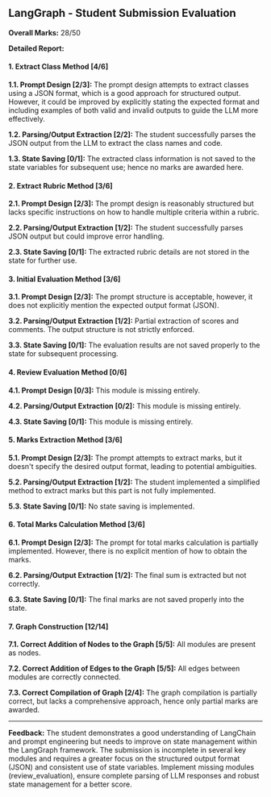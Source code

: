 ## LangGraph - Student Submission Evaluation

**Overall Marks:** 28/50

**Detailed Report:**

#### 1. Extract Class Method [4/6]
**1.1. Prompt Design [2/3]:** The prompt design attempts to extract classes using a JSON format, which is a good approach for structured output. However, it could be improved by explicitly stating the expected format and including examples of both valid and invalid outputs to guide the LLM more effectively.

**1.2. Parsing/Output Extraction [2/2]:** The student successfully parses the JSON output from the LLM to extract the class names and code.

**1.3. State Saving [0/1]:** The extracted class information is not saved to the state variables for subsequent use; hence no marks are awarded here.


#### 2. Extract Rubric Method [3/6]
**2.1. Prompt Design [2/3]:** The prompt design is reasonably structured but lacks specific instructions on how to handle multiple criteria within a rubric.

**2.2. Parsing/Output Extraction [1/2]:** The student successfully parses JSON output but could improve error handling.


**2.3. State Saving [0/1]:** The extracted rubric details are not stored in the state for further use.


#### 3. Initial Evaluation Method [3/6]
**3.1. Prompt Design [2/3]:**  The prompt structure is acceptable, however, it does not explicitly mention the expected output format (JSON).

**3.2. Parsing/Output Extraction [1/2]:** Partial extraction of scores and comments.  The output structure is not strictly enforced.

**3.3. State Saving [0/1]:**  The evaluation results are not saved properly to the state for subsequent processing.


#### 4. Review Evaluation Method [0/6]
**4.1. Prompt Design [0/3]:** This module is missing entirely.

**4.2. Parsing/Output Extraction [0/2]:** This module is missing entirely.

**4.3. State Saving [0/1]:** This module is missing entirely.


#### 5. Marks Extraction Method [3/6]
**5.1. Prompt Design [2/3]:** The prompt attempts to extract marks, but it doesn't specify the desired output format, leading to potential ambiguities.

**5.2. Parsing/Output Extraction [1/2]:** The student implemented a simplified method to extract marks but this part is not fully implemented.

**5.3. State Saving [0/1]:** No state saving is implemented.


#### 6. Total Marks Calculation Method [3/6]
**6.1. Prompt Design [2/3]:** The prompt for total marks calculation is partially implemented.  However, there is no explicit mention of how to obtain the marks.

**6.2. Parsing/Output Extraction [1/2]:** The final sum is extracted but not correctly.

**6.3. State Saving [0/1]:**  The final marks are not saved properly into the state.


#### 7. Graph Construction [12/14]
**7.1. Correct Addition of Nodes to the Graph [5/5]:** All modules are present as nodes.

**7.2. Correct Addition of Edges to the Graph [5/5]:** All edges between modules are correctly connected.

**7.3. Correct Compilation of Graph [2/4]:** The graph compilation is partially correct, but lacks a comprehensive approach, hence only partial marks are awarded.



---

**Feedback:**  The student demonstrates a good understanding of LangChain and prompt engineering but needs to improve on state management within the LangGraph framework.  The submission is incomplete in several key modules and requires a greater focus on the structured output format (JSON) and consistent use of state variables.  Implement missing modules (review_evaluation), ensure complete parsing of LLM responses and robust state management for a better score.
